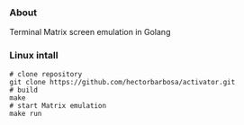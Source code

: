 ### About
Terminal Matrix screen emulation in Golang 

### Linux intall
```shell
# clone repository
git clone https://github.com/hectorbarbosa/activator.git
# build
make
# start Matrix emulation
make run
```